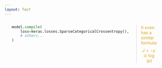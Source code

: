 ```yaml
---
layout: fact
---
```


<Congratz
  achievement="knowing your third loss function"
  message="Sparse Categorical Cross Entropy"
  secondary="Another long and scary name to remember!"
  caveat="It's actually similar to Binary Cross Entropy, but for multi-class classification."
  compact
/>

- 
  ```py
  model.compile(
      loss=keras.losses.SparseCategoricalCrossentropy(),
      # others...
  )
  ```

- 
  > It even has a similar formula:
  > $$
  > J = -y \odot \log(p)
  > $$  

<style>
  .shiki-container {
    text-align: left;
  }

  blockquote {
    text-align: left;
  }

  .katex {
    color: darkorange;
  }

  ul {
    display: flex !important;
    flex-direction: row;
    justify-content: center;
  }

  ul li {
    list-style: none;
  }
  
  li p {
    color: goldenrod;
  }
</style>